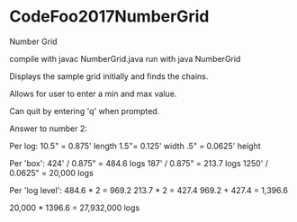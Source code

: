 # CodeFoo2017NumberGrid
Number Grid


compile with javac NumberGrid.java
run with java NumberGrid

Displays the sample grid initially and finds the chains.

Allows for user to enter a min and max value.

Can quit by entering 'q' when prompted.


Answer to number 2:

Per log:
10.5" = 0.875' length
1.5"= 0.125' width
.5" = 0.0625' height

Per 'box':
424' / 0.875" = 484.6 logs
187' / 0.875" = 213.7 logs 
1250' / 0.0625" = 20,000 logs

Per 'log level':
484.6 * 2 = 969.2
213.7 * 2 = 427.4
969.2 + 427.4 = 1,396.6 

20,000 * 1396.6 = 27,932,000 logs
